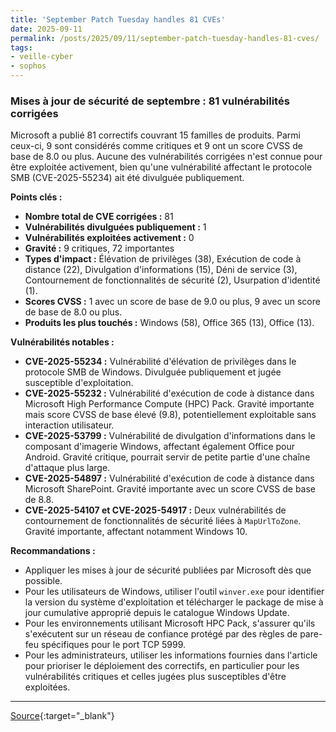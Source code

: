 ```yaml
---
title: 'September Patch Tuesday handles 81 CVEs'
date: 2025-09-11
permalink: /posts/2025/09/11/september-patch-tuesday-handles-81-cves/
tags:
- veille-cyber
- sophos
---
```

### Mises à jour de sécurité de septembre : 81 vulnérabilités corrigées

Microsoft a publié 81 correctifs couvrant 15 familles de produits. Parmi ceux-ci, 9 sont considérés comme critiques et 9 ont un score CVSS de base de 8.0 ou plus. Aucune des vulnérabilités corrigées n'est connue pour être exploitée activement, bien qu'une vulnérabilité affectant le protocole SMB (CVE-2025-55234) ait été divulguée publiquement.

**Points clés :**

*   **Nombre total de CVE corrigées :** 81
*   **Vulnérabilités divulguées publiquement :** 1
*   **Vulnérabilités exploitées activement :** 0
*   **Gravité :** 9 critiques, 72 importantes
*   **Types d'impact :** Élévation de privilèges (38), Exécution de code à distance (22), Divulgation d'informations (15), Déni de service (3), Contournement de fonctionnalités de sécurité (2), Usurpation d'identité (1).
*   **Scores CVSS :** 1 avec un score de base de 9.0 ou plus, 9 avec un score de base de 8.0 ou plus.
*   **Produits les plus touchés :** Windows (58), Office 365 (13), Office (13).

**Vulnérabilités notables :**

*   **CVE-2025-55234 :** Vulnérabilité d'élévation de privilèges dans le protocole SMB de Windows. Divulguée publiquement et jugée susceptible d'exploitation.
*   **CVE-2025-55232 :** Vulnérabilité d'exécution de code à distance dans Microsoft High Performance Compute (HPC) Pack. Gravité importante mais score CVSS de base élevé (9.8), potentiellement exploitable sans interaction utilisateur.
*   **CVE-2025-53799 :** Vulnérabilité de divulgation d'informations dans le composant d'imagerie Windows, affectant également Office pour Android. Gravité critique, pourrait servir de petite partie d'une chaîne d'attaque plus large.
*   **CVE-2025-54897 :** Vulnérabilité d'exécution de code à distance dans Microsoft SharePoint. Gravité importante avec un score CVSS de base de 8.8.
*   **CVE-2025-54107 et CVE-2025-54917 :** Deux vulnérabilités de contournement de fonctionnalités de sécurité liées à `MapUrlToZone`. Gravité importante, affectant notamment Windows 10.

**Recommandations :**

*   Appliquer les mises à jour de sécurité publiées par Microsoft dès que possible.
*   Pour les utilisateurs de Windows, utiliser l'outil `winver.exe` pour identifier la version du système d'exploitation et télécharger le package de mise à jour cumulative approprié depuis le catalogue Windows Update.
*   Pour les environnements utilisant Microsoft HPC Pack, s'assurer qu'ils s'exécutent sur un réseau de confiance protégé par des règles de pare-feu spécifiques pour le port TCP 5999.
*   Pour les administrateurs, utiliser les informations fournies dans l'article pour prioriser le déploiement des correctifs, en particulier pour les vulnérabilités critiques et celles jugées plus susceptibles d'être exploitées.

---
[Source](https://news.sophos.com/en-us/2025/09/10/september-patch-tuesday-handles-81-cves/){:target="_blank"}
